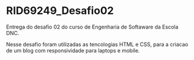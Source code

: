# RID69249_Desafio02

Entrega do desafio 02 do curso de Engenharia de Softaware da Escola DNC.

Nesse desafio foram utilizadas as tencologias HTML e CSS, para a criacao de um blog com responsividade para laptops e mobile.



